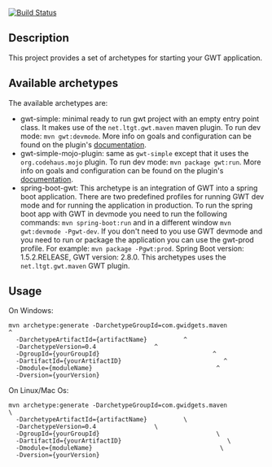 [![Build Status](https://travis-ci.org/gwidgets/gwt-app-archetypes.svg?branch=master)](https://travis-ci.org/gwidgets/gwt-app-archetypes)

## Description

This project provides a set of archetypes for starting your GWT application. 

## Available archetypes

The available archetypes are:
  - gwt-simple: minimal ready to run gwt project with an empty entry point class. It makes use of the `net.ltgt.gwt.maven` maven plugin. To run dev mode: `mvn gwt:devmode`. More info on goals and configuration can be found on the plugin's [documentation](https://tbroyer.github.io/gwt-maven-plugin/index.html).
  - gwt-simple-mojo-plugin: same as `gwt-simple` except that it uses the `org.codehaus.mojo` plugin. To run dev mode: `mvn package gwt:run`. More info on goals and configuration can be found on the plugin's [documentation](https://gwt-maven-plugin.github.io/gwt-maven-plugin/).
  - spring-boot-gwt: This archetype is an integration of GWT into a spring boot application. There are two predefined profiles for running GWT dev mode and for running the application in production. To run the spring boot app with GWT in devmode you need to run the following commands: `mvn spring-boot:run` and in a different window `mvn gwt:devmode -Pgwt-dev`. If you don't need to you use GWT devmode and you need to run or package the application you can use the gwt-prod profile. For example: `mvn package -Pgwt:prod`. Spring Boot version: 1.5.2.RELEASE, GWT version: 2.8.0. This archetypes uses the `net.ltgt.gwt.maven` GWT plugin.

## Usage

On Windows:

    mvn archetype:generate -DarchetypeGroupId=com.gwidgets.maven                ^
      -DarchetypeArtifactId={artifactName}          ^
      -DarchetypeVersion=0.4                ^
      -DgroupId={yourGroupId}                               ^
      -DartifactId={yourArtifactID}                            ^
      -Dmodule={moduleName}                                  ^
      -Dversion={yourVersion}

On Linux/Mac Os: 

    mvn archetype:generate -DarchetypeGroupId=com.gwidgets.maven                \
      -DarchetypeArtifactId={artifactName}          \
      -DarchetypeVersion=0.4                \
      -DgroupId={yourGroupId}                                \
      -DartifactId={yourArtifactID}                             \
      -Dmodule={moduleName}                                   \
      -Dversion={yourVersion}